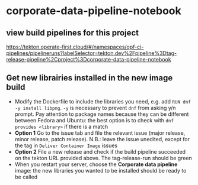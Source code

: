 # corporate-data-pipeline-notebook

## view build pipelines for this project

<https://tekton.operate-first.cloud/#/namespaces/opf-ci-pipelines/pipelineruns?labelSelector=tekton.dev%2Fpipeline%3Dtag-release-pipeline%2Cproject%3Dcorporate-data-pipeline-notebook>

## Get new librairies installed in the new image build

- Modify the Dockerfile to include the libraries you need, e.g. add `RUN dnf -y install libpng`. `-y` is necessary to prevent `dnf` from asking y/n prompt. Pay attention to package names because they can be different between Fedora and Ubuntu: the best option is to check with `dnf provides <library>` if there is a match
- **Option 1** Go to the issue tab and file the relevant issue (major release, minor release, patch release). N.B.: leave the issue unedited, except for the tag in `Deliver Container Image` issues
- **Option 2** File a new release and check if the build pipeline succeeded on the tekton URL provided above. The tag-release-run should be green
- When you restart your server, choose the **Corporate data pipeline** image: the new libraries you wanted to be installed should be ready to be called
